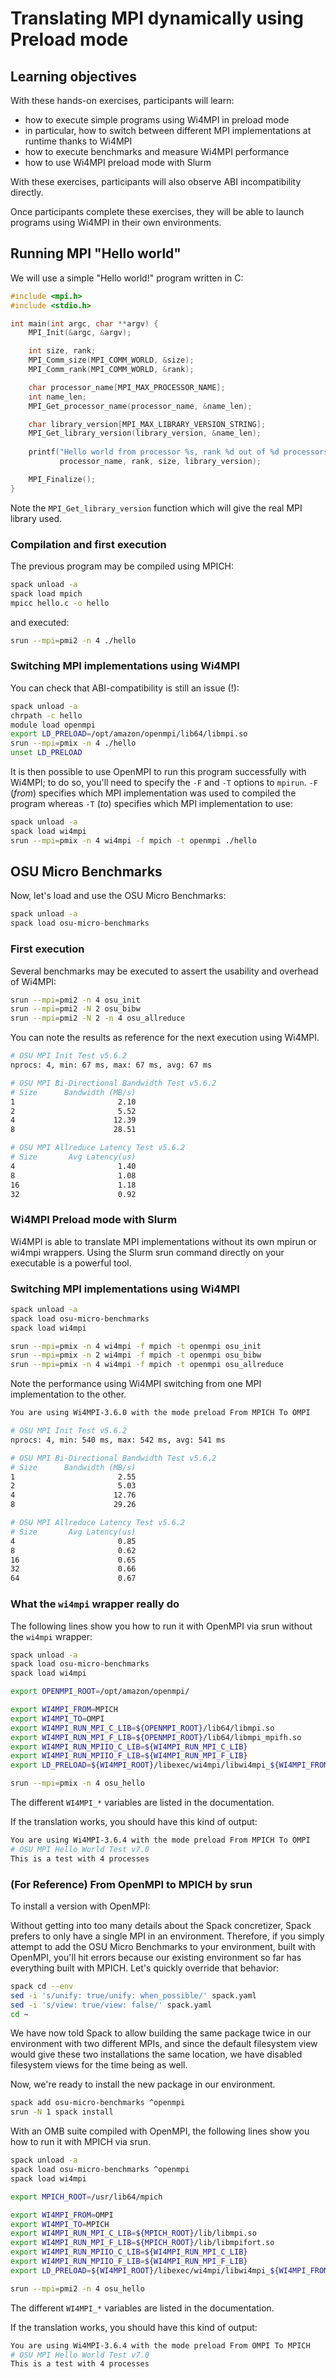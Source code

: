 # Translating MPI dynamically using Preload mode

## Learning objectives

With these hands-on exercises, participants will learn:
 - how to execute simple programs using Wi4MPI in preload mode
 - in particular, how to switch between different MPI implementations at runtime thanks to Wi4MPI
 - how to execute benchmarks and measure Wi4MPI performance
 - how to use Wi4MPI preload mode with Slurm

With these exercises, participants will also observe ABI incompatibility directly.

Once participants complete these exercises, they will be able to launch programs using Wi4MPI in their own environments.

## Running MPI "Hello world"

We will use a simple "Hello world!" program written in C:

```C
#include <mpi.h>
#include <stdio.h>

int main(int argc, char **argv) {
    MPI_Init(&argc, &argv);

    int size, rank;
    MPI_Comm_size(MPI_COMM_WORLD, &size);
    MPI_Comm_rank(MPI_COMM_WORLD, &rank);

    char processor_name[MPI_MAX_PROCESSOR_NAME];
    int name_len;
    MPI_Get_processor_name(processor_name, &name_len);

    char library_version[MPI_MAX_LIBRARY_VERSION_STRING];
    MPI_Get_library_version(library_version, &name_len);
 
    printf("Hello world from processor %s, rank %d out of %d processors with MPI library %s\n",
           processor_name, rank, size, library_version);

    MPI_Finalize();
}

```

Note the `MPI_Get_library_version` function which will give the real MPI library used.

### Compilation and first execution

The previous program may be compiled using MPICH:

```bash
spack unload -a
spack load mpich
mpicc hello.c -o hello
```

and executed:

```bash
srun --mpi=pmi2 -n 4 ./hello
```

### Switching MPI implementations using Wi4MPI

You can check that ABI-compatibility is still an issue (!):

```bash
spack unload -a
chrpath -c hello
module load openmpi
export LD_PRELOAD=/opt/amazon/openmpi/lib64/libmpi.so
srun --mpi=pmix -n 4 ./hello
unset LD_PRELOAD
```

It is then possible to use OpenMPI to run this program successfully with Wi4MPI; to do so, you'll need to specify the `-F` and `-T` options to `mpirun`. `-F` (*from*) specifies which MPI implementation was used to compiled the program whereas `-T` (*to*) specifies which MPI implementation to use:

```bash
spack unload -a
spack load wi4mpi
srun --mpi=pmix -n 4 wi4mpi -f mpich -t openmpi ./hello
```

## OSU Micro Benchmarks

Now, let's load and use the OSU Micro Benchmarks:

```bash
spack unload -a
spack load osu-micro-benchmarks
```

### First execution

Several benchmarks may be executed to assert the usability and overhead of Wi4MPI:

```bash
srun --mpi=pmi2 -n 4 osu_init
srun --mpi=pmi2 -N 2 osu_bibw
srun --mpi=pmi2 -N 2 -n 4 osu_allreduce
```

You can note the results as reference for the next execution using Wi4MPI.

```bash
# OSU MPI Init Test v5.6.2
nprocs: 4, min: 67 ms, max: 67 ms, avg: 67 ms

# OSU MPI Bi-Directional Bandwidth Test v5.6.2
# Size      Bandwidth (MB/s)
1                       2.10
2                       5.52
4                      12.39
8                      28.51

# OSU MPI Allreduce Latency Test v5.6.2
# Size       Avg Latency(us)
4                       1.40
8                       1.08
16                      1.18
32                      0.92
```

### Wi4MPI Preload mode with Slurm

Wi4MPI is able to translate MPI implementations without its own mpirun or wi4mpi wrappers.
Using the Slurm srun command directly on your executable is a powerful tool.

### Switching MPI implementations using Wi4MPI

```bash
spack unload -a
spack load osu-micro-benchmarks
spack load wi4mpi

srun --mpi=pmix -n 4 wi4mpi -f mpich -t openmpi osu_init
srun --mpi=pmix -n 2 wi4mpi -f mpich -t openmpi osu_bibw
srun --mpi=pmix -n 4 wi4mpi -f mpich -t openmpi osu_allreduce
```

Note the performance using Wi4MPI switching from one MPI implementation to the other.

```bash
You are using Wi4MPI-3.6.0 with the mode preload From MPICH To OMPI

# OSU MPI Init Test v5.6.2
nprocs: 4, min: 540 ms, max: 542 ms, avg: 541 ms

# OSU MPI Bi-Directional Bandwidth Test v5.6.2
# Size      Bandwidth (MB/s)
1                       2.55
2                       5.03
4                      12.76
8                      29.26

# OSU MPI Allreduce Latency Test v5.6.2
# Size       Avg Latency(us)
4                       0.85
8                       0.62
16                      0.65
32                      0.66
64                      0.67
```

### What the `wi4mpi` wrapper really do

The following lines show you how to run it with OpenMPI via srun without the `wi4mpi` wrapper:

```bash
spack unload -a
spack load osu-micro-benchmarks
spack load wi4mpi

export OPENMPI_ROOT=/opt/amazon/openmpi/

export WI4MPI_FROM=MPICH
export WI4MPI_TO=OMPI
export WI4MPI_RUN_MPI_C_LIB=${OPENMPI_ROOT}/lib64/libmpi.so
export WI4MPI_RUN_MPI_F_LIB=${OPENMPI_ROOT}/lib64/libmpi_mpifh.so
export WI4MPI_RUN_MPIIO_C_LIB=${WI4MPI_RUN_MPI_C_LIB}
export WI4MPI_RUN_MPIIO_F_LIB=${WI4MPI_RUN_MPI_F_LIB}
export LD_PRELOAD=${WI4MPI_ROOT}/libexec/wi4mpi/libwi4mpi_${WI4MPI_FROM}_${WI4MPI_TO}.so:${WI4MPI_RUN_MPI_C_LIB}

srun --mpi=pmix -n 4 osu_hello
```

The different `WI4MPI_*` variables are listed in the documentation.

If the translation works, you should have this kind of output:

```bash
You are using Wi4MPI-3.6.4 with the mode preload From MPICH To OMPI
# OSU MPI Hello World Test v7.0
This is a test with 4 processes
```

### (For Reference) From OpenMPI to MPICH by srun

To install a version with OpenMPI:

Without getting into too many details about the Spack concretizer, Spack prefers to only have a
single MPI in an environment. Therefore, if you simply attempt to add the OSU Micro Benchmarks to
your environment, built with OpenMPI, you'll hit errors because our existing environment so far
has everything built with MPICH. Let's quickly override that behavior:

```bash
spack cd --env
sed -i 's/unify: true/unify: when_possible/' spack.yaml
sed -i 's/view: true/view: false/' spack.yaml
cd ~
```

We have now told Spack to allow building the same package twice in our environment with two
different MPIs, and since the default filesystem view would give these two installations the same
location, we have disabled filesystem views for the time being as well.

Now, we're ready to install the new package in our environment.

```bash
spack add osu-micro-benchmarks ^openmpi
srun -N 1 spack install
```

With an OMB suite compiled with OpenMPI, the following lines show you how to run it with MPICH via srun.

```bash
spack unload -a
spack load osu-micro-benchmarks ^openmpi
spack load wi4mpi

export MPICH_ROOT=/usr/lib64/mpich

export WI4MPI_FROM=OMPI
export WI4MPI_TO=MPICH
export WI4MPI_RUN_MPI_C_LIB=${MPICH_ROOT}/lib/libmpi.so
export WI4MPI_RUN_MPI_F_LIB=${MPICH_ROOT}/lib/libmpifort.so
export WI4MPI_RUN_MPIIO_C_LIB=${WI4MPI_RUN_MPI_C_LIB}
export WI4MPI_RUN_MPIIO_F_LIB=${WI4MPI_RUN_MPI_F_LIB}
export LD_PRELOAD=${WI4MPI_ROOT}/libexec/wi4mpi/libwi4mpi_${WI4MPI_FROM}_${WI4MPI_TO}.so:${WI4MPI_RUN_MPI_C_LIB}

srun --mpi=pmi2 -n 4 osu_hello
```

The different `WI4MPI_*` variables are listed in the documentation.

If the translation works, you should have this kind of output:

```bash
You are using Wi4MPI-3.6.4 with the mode preload From OMPI To MPICH
# OSU MPI Hello World Test v7.0
This is a test with 4 processes
```
